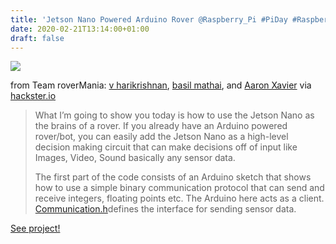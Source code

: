 ```yaml
---
title: 'Jetson Nano Powered Arduino Rover @Raspberry_Pi #PiDay #RaspberryPi'
date: 2020-02-21T13:14:00+01:00
draft: false
---
```


![](https://cdn-blog.adafruit.com/uploads/2020/02/l6QR9Aw1Dz.blob_-600x450.jpg)

from Team roverMania: [v harikrishnan](https://www.hackster.io/RobotWizard), [basil mathai](https://www.hackster.io/basilmathai96), and [Aaron Xavier](https://www.hackster.io/aaron-xavier) via [hackster.io](https://www.hackster.io/rovermania/jetson-nano-powered-arduino-rover-5717e5)

> What I’m going to show you today is how to use the Jetson Nano as the brains of a rover. If you already have an Arduino powered rover/bot, you can easily add the Jetson Nano as a high-level decision making circuit that can make decisions off of input like Images, Video, Sound basically any sensor data.
> 
> The first part of the code consists of an Arduino sketch that shows how to use a simple binary communication protocol that can send and receive integers, floating points etc. The Arduino here acts as a client. [Communication.h](https://github.com/hazkaz/roverCode/blob/master/beachRover-v1-arduino/Communication.h)defines the interface for sending sensor data.

[See project!](https://www.hackster.io/rovermania/jetson-nano-powered-arduino-rover-5717e5)